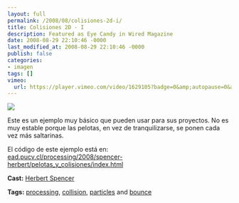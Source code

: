 ```yaml
---
layout: full
permalink: /2008/08/colisiones-2d-i/
title: Colisiones 2D - I
description: Featured as Eye Candy in Wired Magazine
date: 2008-08-29 22:10:46 -0000
last_modified_at: 2008-08-29 22:10:46 -0000
publish: false
categories:
- imagen
tags: []
vimeo:
  url: https://player.vimeo.com/video/1629105?badge=0&amp;autopause=0&amp;player_id=0&amp;app_id=58479
---
```

[![](http://b.vimeocdn.com/ts/604/373/60437326_200.jpg)](http://vimeo.com/1629105)

Este es un ejemplo muy básico que pueden usar para sus proyectos. No es muy estable porque las pelotas, en vez de tranquilizarse, se ponen cada vez más saltarinas.

El código de este ejemplo está en:  
[ead.pucv.cl/processing/2008/spencer-herbert/pelotas_y_colisiones/index.html](http://www.ead.pucv.cl/processing/2008/spencer-herbert/pelotas_y_colisiones/index.html)

**Cast:** [Herbert Spencer](http://vimeo.com/hspencer)

**Tags:** [processing](http://vimeo.com/tag:processing), [collision](http://vimeo.com/tag:collision), [particles](http://vimeo.com/tag:particles) and [bounce](http://vimeo.com/tag:bounce)
